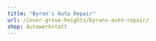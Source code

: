 ```yaml
---
title: "Byron's Auto Repair"
url: /inver-grove-heights/byrons-auto-repair/
shop: Autowerkstatt
---
```

